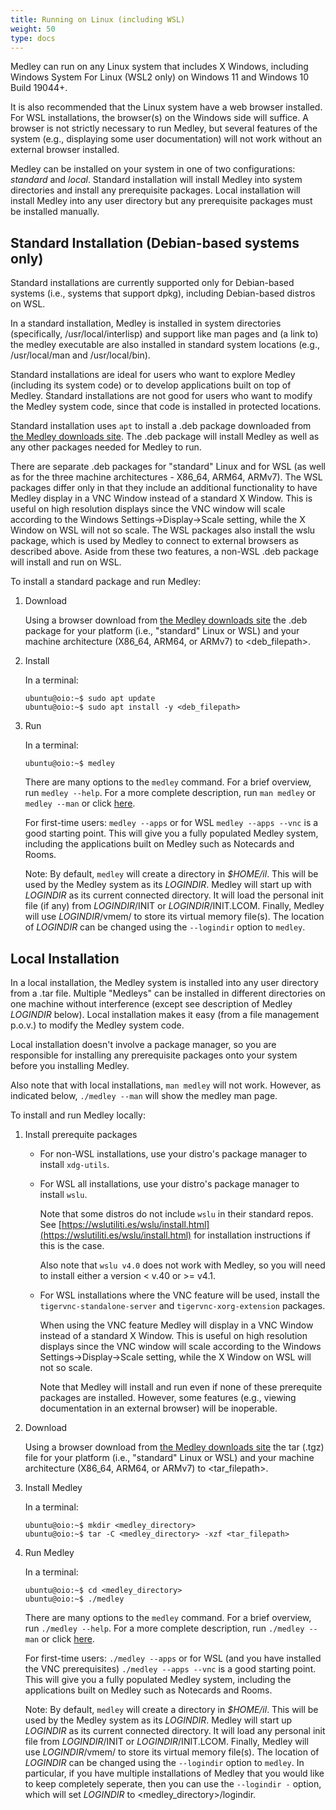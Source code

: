 ```yaml
---
title: Running on Linux (including WSL)
weight: 50
type: docs
---
```


Medley can run on any Linux system that includes X Windows, including Windows
System For Linux (WSL2 only) on Windows 11 and Windows 10 Build 19044+.

It is also recommended that the Linux system have a web browser installed.
For WSL installations, the browser(s) on the Windows side will suffice.
A browser is not strictly necessary to run Medley, but several features of the system
(e.g., displaying some user documentation) will not work without an external browser
installed.

Medley can be installed on your system in one of two configurations: *standard* and
*local*.  Standard installation will install Medley into system directories and install
any prerequisite packages.  Local installation will install Medley into any user directory
but any prerequisite packages must be installed manually.   


## Standard Installation \(Debian-based systems only\)

Standard installations are currently supported only for Debian-based systems (i.e.,
systems that support dpkg), including Debian-based distros on WSL.

In a standard installation, Medley is installed in system directories
(specifically, /usr/local/interlisp) and support like man pages and (a link to) the
medley executable are also installed in standard system locations (e.g., /usr/local/man
and /usr/local/bin).

Standard installations are ideal for users who want to explore Medley (including its
system code) or to develop applications built on top of Medley.  Standard installations
are not good for users who want to modify the Medley system code, since that code is
installed in protected locations.

Standard installation uses `apt` to install a .deb package downloaded from
[the Medley downloads site](https://online.interlisp.org/downloads/medley_downloads.html).
The .deb package will install Medley as well as any other packages needed for Medley to 
run.

There are separate .deb packages for "standard" Linux and for WSL (as well as for the
three machine architectures - X86_64, ARM64, ARMv7).  The WSL packages differ only in
that they include an additional functionality to have Medley display in a VNC Window
instead of a standard X Window.  This is useful on high resolution displays since
the VNC window will scale according to the Windows Settings->Display->Scale setting,
while the X Window on WSL will not so scale. The WSL packages also install the wslu
package, which is used by Medley to connect to external browsers as described above.
Aside from these two features, a non-WSL .deb package will install and run on WSL.

To install a standard package and run Medley:

1.  Download

	Using a browser download from
	[the Medley downloads site](https://online.interlisp.org/downloads/medley_downloads.html)
	the .deb package for your platform (i.e., "standard" Linux or WSL) and your machine
	architecture (X86_64, ARM64, or ARMv7) to \<deb_filepath\>.

2.  Install 

	In a terminal:

	```
	ubuntu@oio:~$ sudo apt update
	ubuntu@oio:~$ sudo apt install -y <deb_filepath>
	```

3.  Run

	In a terminal:

	```
	ubuntu@oio:~$ medley
	```

	There are many options to the `medley` command.  For a brief overview, run `medley --help`.
	For a more complete description, run `man medley` or `medley --man` or click
        [here](https://online.interlisp.org/downloads/man_medley.html).  

	For first-time users: `medley --apps` or for WSL `medley --apps --vnc` is a good starting
	point.  This will give you a fully populated Medley system, including the applications built
	on Medley such as Notecards and Rooms.
	  
	Note: By default, `medley` will create a directory in *$HOME/il*.  This will be used by the Medley
	system as its *LOGINDIR*.  Medley will start up with *LOGINDIR* as its current connected directory.
	It will load the personal init file (if any) from *LOGINDIR*/INIT or *LOGINDIR*/INIT.LCOM.  Finally,
	Medley will use *LOGINDIR*/vmem/ to store its virtual memory file(s).  The location of *LOGINDIR*
	can be changed using the `--logindir` option to `medley`.   



## Local Installation

In a local installation, the Medley system is installed into any user directory from a .tar file.
Multiple "Medleys" can be installed in different directories on one machine without interference
(except see description of Medley *LOGINDIR* below).  Local installation makes it easy (from a file
management p.o.v.) to modify the Medley system code. 

Local installation doesn't involve a package manager, so you are responsible for installing any
prerequisite packages onto your system before you installing Medley.

Also note that with local installations, `man medley` will not work.  However, as indicated below,
`./medley --man` will show the medley man page.  

To install and run Medley locally:

1.  Install prerequite packages

    * For non-WSL installations, use your distro's package manager to install `xdg-utils`.

    * For WSL all installations, use your distro's package manager to install `wslu`.
      
         Note that some distros do not include `wslu` in their standard repos. See
         [https://wslutiliti.es/wslu/install.html](https://wslutiliti.es/wslu/install.html)
         for installation instructions if this is the case.

         Also note that `wslu v4.0` does not work with Medley, so you will need to install
         either a version < v.40 or >= v4.1.


    * For WSL installations where the VNC feature will be used, install the `tigervnc-standalone-server` and `tigervnc-xorg-extension` packages.

      When using the VNC feature Medley will display in a VNC Window instead of a standard X Window.
      This is useful on high resolution displays since the VNC window will scale according to the
      Windows Settings->Display->Scale setting, while the X Window on WSL will not so scale.

      Note that Medley will install and run even if none of these prerequite packages are installed.
      However, some features (e.g., viewing documentation in an external browser) will be inoperable.

2.  Download

	Using a browser download from
	[the Medley downloads site](https://online.interlisp.org/downloads/medley_downloads.html)
	the tar (.tgz) file for your platform (i.e., "standard" Linux or WSL) and your machine
	architecture (X86_64, ARM64, or ARMv7) to \<tar_filepath\>.

3. Install Medley   
   
	In a terminal:

	```
	ubuntu@oio:~$ mkdir <medley_directory>
	ubuntu@oio:~$ tar -C <medley_directory> -xzf <tar_filepath>
	```
  
4. Run Medley

	In a terminal:

	```
	ubuntu@oio:~$ cd <medley_directory>
	ubuntu@oio:~$ ./medley
	```

	There are many options to the `medley` command.  For a brief overview, run `./medley --help`.
	For a more complete description, run `./medley --man` or click
        [here](https://online.interlisp.org/downloads/man_medley.html).

	For first-time users: `./medley --apps` or for WSL (and you have installed the VNC prerequisites)
	`./medley --apps --vnc` is a good starting point.  This will give you a fully populated Medley system,
	including the applications built on Medley such as Notecards and Rooms.
	  
	Note: By default, `medley` will create a directory in *$HOME/il*.  This will be used by the Medley
	system as its *LOGINDIR*.  Medley will start up *LOGINDIR* as its current connected directory.
	It will load any personal init file from *LOGINDIR*/INIT or *LOGINDIR*/INIT.LCOM.  Finally,
	Medley will use *LOGINDIR*/vmem/ to store its virtual memory file(s).  The location of *LOGINDIR*
	can be changed using the `--logindir` option to `medley`.  In particular, if you have multiple
	installations of Medley that you would like to keep completely seperate, then you can use the 
	`--logindir -` option, which will set *LOGINDIR* to \<medley_directory\>/logindir.












   
